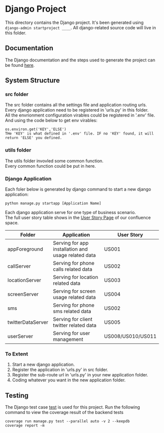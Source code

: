 # Django Project
This directory contains the Django project. It's been generated using `django-admin startproject ____`. All django-related source code will live in this folder.

## Documentation
The Django documentation and the steps used to generate the project can be found [here](https://docs.djangoproject.com/en/4.0/intro/tutorial01/).

## System Structure

### src folder
The src folder contains all the settings file and application routing urls.<br>
Every django application need to be registered in 'urls.py' in this folder.<br>
All the envrionment configuration virables could be registered in '.env' file. And using the code below to get env virables:
```
os.environ.get('KEY','ELSE')
THe 'KEY' is what defined in '.env' file. IF no 'KEY' found, it will return 'ELSE' you defined.
```
### utils folder
The utils folder invovled some common function.<br>
Every common function could be put in here.

### Django Application
Each foler below is generated by django command to start a new django application:
```
python manage.py startapp [Application Name]
```
Each django application serve for one type of business scenario.<br>
The full user story table shows in the [User Story Page](https://confluence.cis.unimelb.edu.au:8443/display/SWEN900132022PZ/User+Stories) of our confluence space.

| Folder            | Application                                         | User Story        |
|-------------------|-----------------------------------------------------|-------------------|
| appForeground     | Serving for app installation and usage related data | US001             |
| callServer        | Serving for phone calls related data                | US002             |
| locationServer    | Serving for location related data                   | US003             |
| screenServer      | Serving for screen usage related data               | US004             |
| sms               | Serving for phone sms related data                  | US002             |
| twitterDataServer | Serving for client twitter related data             | US005             |
| userServer        | Serving for user management                         | US008/US010/US011 |

### To Extent
1. Start a new django application.
2. Register the application in 'urls.py' in src folder.
3. Register the sub-route url in 'urls.py' in your new application folder.
4. Coding whatever you want in the new application folder.

## Testing
The Django test case [test](https://docs.djangoproject.com/en/4.0/topics/testing/) is used for this project.
Run the following command to view the coverage result of the backend tests
```
coverage run manage.py test --parallel auto -v 2 --keepdb
coverage report -m
```
